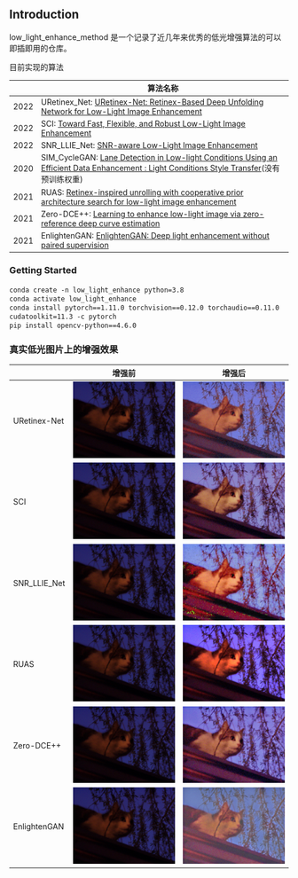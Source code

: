 ## Introduction

low_light_enhance_method 是一个记录了近几年来优秀的低光增强算法的可以即插即用的仓库。

目前实现的算法

|      | 算法名称                                                                                                                                                                    |
|------|-------------------------------------------------------------------------------------------------------------------------------------------------------------------------|
| 2022 | URetinex_Net: [ URetinex-Net: Retinex-Based Deep Unfolding Network for Low-Light Image Enhancement](model/uretinex_net/README.md)                                       |
| 2022 | SCI: [Toward Fast, Flexible, and Robust Low-Light Image Enhancement](model/self_calibrated_illumination/README.md)                                                      |
| 2022 | SNR_LLIE_Net: [SNR-aware Low-Light Image Enhancement](model/SNR_LLIE_Net/README.md)                                                                                     |
| 2020 | SIM_CycleGAN: [Lane Detection in Low-light Conditions Using an Efficient Data Enhancement : Light Conditions Style Transfer](https://arxiv.org/abs/2002.01177)(没有预训练权重) |
| 2021 | RUAS: [Retinex-inspired unrolling with cooperative prior architecture search for low-light image enhancement](model/RUAS/README.md)                                     |
| 2021 | Zero-DCE++: [	Learning to enhance low-light image via zero-reference deep curve estimation](model/zero_dce_plus/README.md)                                              |
| 2021 | EnlightenGAN: [EnlightenGAN: Deep light enhancement without paired supervision](model/EnlightenGAN/README.md)                                                                                                                                                       |

### Getting Started

```
conda create -n low_light_enhance python=3.8
conda activate low_light_enhance
conda install pytorch==1.11.0 torchvision==0.12.0 torchaudio==0.11.0 cudatoolkit=11.3 -c pytorch
pip install opencv-python==4.6.0
```


### 真实低光图片上的增强效果

|     | 增强前 | 增强后                                    |
|-----|-----|----------------------------------------|
|URetinex-Net |  ![](demo/inputs/cat.jpg)   | ![](demo/outputs/URetinex_Net/cat.jpg) |
|SCI    |  ![](demo/inputs/cat.jpg)   | ![](demo/outputs/SCI/cat.jpg)         |
|SNR_LLIE_Net |![](demo/inputs/cat.jpg)  | ![](demo/outputs/SNR_LLIE_Net/cat.jpg) |
|RUAS   |  ![](demo/inputs/cat.jpg)| ![](demo/outputs/RUAS/cat.jpg)          |
|Zero-DCE++|  ![](demo/inputs/cat.jpg) | ![](demo/outputs/ZeroDceP/cat.jpg)          |
|EnlightenGAN  |  ![](demo/inputs/cat.jpg) | ![](demo/outputs/EnlightenGAN/cat.jpg)|




